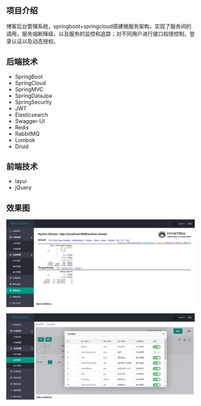 ## 项目介绍
博客后台管理系统，springboot+springcloud搭建微服务架构，实现了服务间的调用，服务熔断降级，以及服务的监控和追踪；对不同用户进行接口权限控制，登录认证以及动态授权。


## 后端技术

- SpringBoot
- SpringCloud
- SpringMVC
- SpringDataJpa
- SpringSecurity
- JWT
- Elasticsearch
- Swagger-UI
- Redis
- RabbitMQ
- Lombok
- Druid

## 前端技术

- layui
- jQuery




## 效果图

![断路监控](\azblog_doc\断路监控.jpg)

![角色管理](\azblog_doc\角色管理.jpg)
